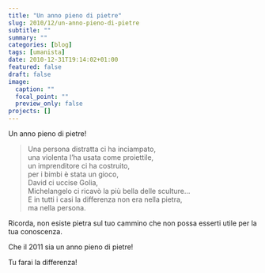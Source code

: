 ```yaml
---
title: "Un anno pieno di pietre"
slug: 2010/12/un-anno-pieno-di-pietre
subtitle: ""
summary: ""
categories: [blog]
tags: [umanista]
date: 2010-12-31T19:14:02+01:00
featured: false
draft: false
image:
  caption: ""
  focal_point: ""
  preview_only: false
projects: []
---
```


Un anno pieno di pietre!

> Una persona distratta ci ha inciampato,  
> una violenta l’ha usata come proiettile,  
> un imprenditore ci ha costruito,  
> per i bimbi è stata un gioco,  
> David ci uccise Golia,  
> Michelangelo ci ricavò la più bella delle sculture…  
> E in tutti i casi la differenza non era nella pietra,  
> ma nella persona.

Ricorda, non esiste pietra sul tuo cammino che non possa esserti utile per la tua conoscenza.

Che il 2011 sia un anno pieno di pietre!

Tu farai la differenza!
